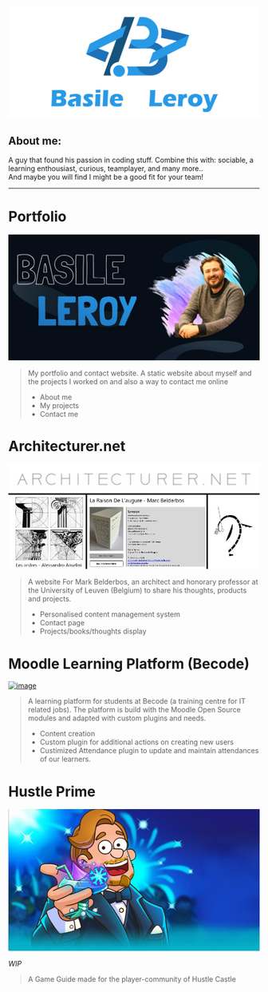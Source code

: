 ![image](./assets/github_banner.png) 
   
## About me:
A guy that found his passion in coding stuff. Combine this with: sociable, a learning enthousiast, curious, teamplayer, and many more..   
And maybe you will find I might be a good fit for your team!   
   
---  

# Portfolio 
[![image](./assets/portfolio.jpg)](https://basileleroy.com)
 
> My portfolio and contact website. A static website about myself and the projects I worked on and also a way to contact me online  
> * About me  
> * My projects 
> * Contact me

# Architecturer.net
[![image](./assets/Architecturer.jpg)](https://architecturer.net)

> A website For Mark Belderbos, an architect and honorary professor at the University of Leuven (Belgium) to share his thoughts, products and projects.
> * Personalised content management system 
> * Contact page  
> * Projects/books/thoughts display

# Moodle Learning Platform (Becode) 
[![image](https://user-images.githubusercontent.com/72804463/116434483-bd2fba00-a84a-11eb-95b6-862ebcf634c8.png)](https://hustle-prime.netlify.app/)

> A learning platform for students at Becode (a training centre for IT related jobs). The platform is build with the Moodle Open Source modules and adapted with custom plugins and needs.
> * Content creation
> * Custom plugin for additional actions on creating new users
> * Custimized Attendance plugin to update and maintain attendances of our learners.

# Hustle Prime
[![image](./assets/HustlePrime.jpg)](https://hustle-prime.netlify.app/)

*WIP*   
> A Game Guide made for the player-community of Hustle Castle